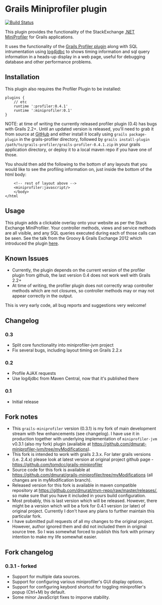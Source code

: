 Grails Miniprofiler plugin
==========================

[![Build Status](https://travis-ci.org/tomdcc/grails-miniprofiler.png)][1]

This plugin provides the functionality of the StackExchange [.NET MiniProfiler][2] for Grails applications.

It uses the functionality of the [Grails Profiler plugin][3] along with SQL intrumentation using [log4jdbc][4] to shows timing information and sql query information in a heads-up display in a web page, useful for debugging database and other performance problems.

Installation
------------

This plugin also requires the Profiler Plugin to be installed:

    plugins {
        // etc
        runtime ':profiler:0.4.1'
        runtime ':miniprofiler:0.1'
    }

NOTE: at time of writing the currently released profiler plugin (0.4) has bugs with Grails 2.2+. Until an updated version is released, you'll need to grab it from source at [GitHub][6] and either install it locally using `grails package-plugin` in the grails-profiler directory, followed by `grails install-plugin /path/to/grails-profiler/grails-profiler-0.4.1.zip` in your grails application directory, or deploy it to a local maven repo if you have one of those.

You should then add the following to the bottom of any layouts that you would like to see the profiling information on, just inside the bottom of the html body:

        <!-- rest of layout above -->
        <miniprofiler:javascript/>
        </body>
    </html

Usage
-----

This plugin adds a clickable overlay onto your website as per the Stack Exchange MiniProfiler. Your controller methods, views and service methods are all visible, and any SQL queries executed during each of those calls can be seen.
See the talk from the Groovy & Grails Exchange 2012 which introduced the plugin [here][5].


Known Issues
------------
 - Currently, the plugin depends on the current version of the profiler plugin from github, the last version 0.4 does not work well with Grails 2.2+
 - At time of writing, the profiler plugin does not correctly wrap controller methods which are not closures, so controller methods may or may not appear correctly in the output.

This is very early code, all bug reports and suggestions very welcome!

Changelog
---------

### 0.3 ###
 - Split core functionality into miniprofiler-jvm project
 - Fix several bugs, including layout timing on Grails 2.2.x

### 0.2 ###
 - Profile AJAX requests
 - Use log4jdbc from Maven Central, now that it's published there

### 0.1 ###
 - Initial release

[1]:https://travis-ci.org/tomdcc/grails-miniprofiler
[2]:http://miniprofiler.com/
[3]:http://grails.org/plugin/profiler
[4]:https://code.google.com/p/log4jdbc/
[5]:http://skillsmatter.com/podcast/groovy-grails/debugging-grails-database-performance/te-6299
[6]:https://github.com/pledbrook/grails-profiler

Fork notes
----------
- This `grails-miniprofiler` version (0.3.1) is my fork of main development stream with few enhancements (see changelog). I have use it in production together with underlying implementation
  of `miniprofiler-jvm` v0.3.1 (also my fork) plugin (available at https://github.com/dmurat-miniprofiler-jvm/tree/myModifications).
- This fork is intended to work with grails 2.3.x. For later grails versions (i.e. 2.4.x) please look at latest version at original project github page - https://github.com/tomdcc/grails-miniprofiler
- Source code for this fork is available at https://github.com/dmurat/grails-miniprofiler/tree/myModifications (all changes are in myModification branch).
- Released version for this fork is available in maven compatible repository at https://github.com/dmurat/mvn-repo/raw/master/releases/, so make sure that you have it included in yours build
  configuration.
- Most probably, this is last version which will be released. However, there might be a version which will be a fork for 0.4.1 version (or later) of original project. Currently I don't have any plans
  to further maintain this particular fork.
- I have submitted pull requests of all my changes to the original project. However, author ignored them and did not included them in original source tree. So I was somewhat forced to publish this
  fork with primary intention to make my life somewhat easier.

Fork changelog
--------------
### 0.3.1 - forked
- Support for multiple data sources.
- Support for configuring various miniprofiler's GUI display options.
- Support for configuring keybord shortcut for toggling miniprofiler's popup (Ctrl+M) by default.
- Some minor JavaScript fixes to imporve stability.
